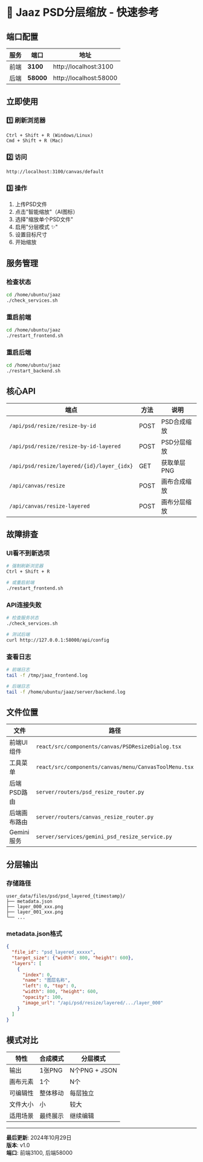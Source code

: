 # 🎯 Jaaz PSD分层缩放 - 快速参考

## 端口配置

| 服务 | 端口 | 地址 |
|------|------|------|
| 前端 | **3100** | http://localhost:3100 |
| 后端 | **58000** | http://localhost:58000 |

## 立即使用

### 1️⃣ 刷新浏览器
```
Ctrl + Shift + R (Windows/Linux)
Cmd + Shift + R (Mac)
```

### 2️⃣ 访问
```
http://localhost:3100/canvas/default
```

### 3️⃣ 操作
1. 上传PSD文件
2. 点击"智能缩放"（AI图标）
3. 选择"缩放单个PSD文件"
4. 启用"分层模式 ✨"
5. 设置目标尺寸
6. 开始缩放

## 服务管理

### 检查状态
```bash
cd /home/ubuntu/jaaz
./check_services.sh
```

### 重启前端
```bash
cd /home/ubuntu/jaaz
./restart_frontend.sh
```

### 重启后端
```bash
cd /home/ubuntu/jaaz
./restart_backend.sh
```

## 核心API

| 端点 | 方法 | 说明 |
|------|------|------|
| `/api/psd/resize/resize-by-id` | POST | PSD合成缩放 |
| `/api/psd/resize/resize-by-id-layered` | POST | PSD分层缩放 |
| `/api/psd/resize/layered/{id}/layer_{idx}` | GET | 获取单层PNG |
| `/api/canvas/resize` | POST | 画布合成缩放 |
| `/api/canvas/resize-layered` | POST | 画布分层缩放 |

## 故障排查

### UI看不到新选项
```bash
# 强制刷新浏览器
Ctrl + Shift + R

# 或重启前端
./restart_frontend.sh
```

### API连接失败
```bash
# 检查服务状态
./check_services.sh

# 测试后端
curl http://127.0.0.1:58000/api/config
```

### 查看日志
```bash
# 前端日志
tail -f /tmp/jaaz_frontend.log

# 后端日志
tail -f /home/ubuntu/jaaz/server/backend.log
```

## 文件位置

| 文件 | 路径 |
|------|------|
| 前端UI组件 | `react/src/components/canvas/PSDResizeDialog.tsx` |
| 工具菜单 | `react/src/components/canvas/menu/CanvasToolMenu.tsx` |
| 后端PSD路由 | `server/routers/psd_resize_router.py` |
| 后端画布路由 | `server/routers/canvas_resize_router.py` |
| Gemini服务 | `server/services/gemini_psd_resize_service.py` |

## 分层输出

### 存储路径
```
user_data/files/psd/psd_layered_{timestamp}/
├── metadata.json
├── layer_000_xxx.png
├── layer_001_xxx.png
└── ...
```

### metadata.json格式
```json
{
  "file_id": "psd_layered_xxxxx",
  "target_size": {"width": 800, "height": 600},
  "layers": [
    {
      "index": 0,
      "name": "图层名称",
      "left": 0, "top": 0,
      "width": 800, "height": 600,
      "opacity": 100,
      "image_url": "/api/psd/resize/layered/.../layer_000"
    }
  ]
}
```

## 模式对比

| 特性 | 合成模式 | 分层模式 |
|------|----------|----------|
| 输出 | 1张PNG | N个PNG + JSON |
| 画布元素 | 1个 | N个 |
| 可编辑性 | 整体移动 | 每层独立 |
| 文件大小 | 小 | 较大 |
| 适用场景 | 最终展示 | 继续编辑 |

---

**最后更新**: 2024年10月29日  
**版本**: v1.0  
**端口**: 前端3100, 后端58000




